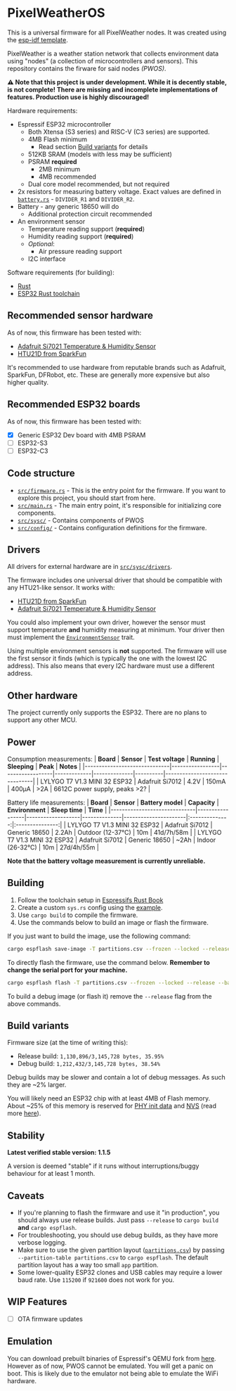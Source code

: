 # PixelWeatherOS
This is a universal firmware for all PixelWeather nodes. It was created using the [esp-idf template](https://github.com/esp-rs/esp-idf-template).

PixelWeather is a weather station network that collects environment data using "nodes" (a collection of microcontrollers and sensors). This repository contains the firware for said nodes _(PWOS)_.

**⚠️ Note that this project is under development. While it is decently stable, is not complete! There are missing and incomplete implementations of features. Production use is highly discouraged!**

Hardware requirements:
- Espressif ESP32 microcontroller
    - Both Xtensa (S3 series) and RISC-V (C3 series) are supported.
    - 4MB Flash minimum
        - Read section [Build variants](#build-variants) for details
    - 512KB SRAM (models with less may be sufficient)
    - PSRAM **required**
        - 2MB minimum
        - 4MB recommended
    - Dual core model recommended, but not required
- 2x resistors for measuring battery voltage. Exact values are defined in [`battery.rs`](src/sysc/battery.rs) - `DIVIDER_R1` and `DIVIDER_R2`.
- Battery - any generic 18650 will do
    - Additional protection circuit recommended
- An environment sensor
    - Temperature reading support (**required**)
    - Humidity reading support (**required**)
    - _Optional_:
        - Air pressure reading support
    - I2C interface

Software requirements (for building):
- [Rust](https://rustlang.org/)
- [ESP32 Rust toolchain](https://esp-rs.github.io/book/)

## Recommended sensor hardware
As of now, this firmware has been tested with:
- [Adafruit Si7021 Temperature & Humidity Sensor](https://www.adafruit.com/product/3251)
- [HTU21D from SparkFun](https://www.sparkfun.com/products/retired/12064)

It's recommended to use hardware from reputable brands such as Adafruit, SparkFun, DFRobot, etc. These are generally more expensive but also higher quality.

## Recommended ESP32 boards
As of now, this firmware has been tested with:
- [x] Generic ESP32 Dev board with 4MB PSRAM
- [ ] ESP32-S3
- [ ] ESP32-C3

## Code structure
- [`src/firmware.rs`](/src/firmware.rs) - This is the entry point for the firmware. If you want to explore this project, you should start from here.
- [`src/main.rs`](/src/main.rs) - The main entry point, it's responsible for initializing core components.
- [`src/sysc/`](/src/sysc/) - Contains components of PWOS
- [`src/config/`](src/config/) - Contains configuration definitions for the firmware.

## Drivers
All drivers for external hardware are in [`src/sysc/drivers`](src/sysc/drivers).

The firmware includes one universal driver that should be compatible with any HTU21-like sensor. It works with:
- [HTU21D from SparkFun](https://www.sparkfun.com/products/retired/12064)
- [Adafruit Si7021 Temperature & Humidity Sensor](https://www.adafruit.com/product/3251)

You could also implement your own driver, however the sensor must support temperature **and** humidity measuring at minimum. Your driver then must implement the [`EnvironmentSensor`](src/sysc/drivers/envsensor_trait.rs) trait.

Using multiple environment sensors is **not** supported. The firmware will use the first sensor it finds (which is typically the one with the lowest I2C address). This also means that every I2C hardware must use a different address.

## Other hardware
The project currently only supports the ESP32. There are no plans to support any other MCU.

## Power
Consumption measurements:
| **Board**                    | **Sensor**      | **Test voltage** | **Running** | **Sleeping** | **Peak** | **Notes**                     |
|------------------------------|-----------------|------------------|-------------|--------------|----------|-------------------------------|
| LYLYGO T7 V1.3 MINI 32 ESP32 | Adafruit Si7012 | 4.2V             | 150mA       | 400µA        | >2A      | 6612C power supply, peaks >2? |

Battery life measurements:
| **Board**                    | **Sensor**      | **Battery model** | **Capacity** | **Environment**      | **Sleep time** | **Time**        |
|------------------------------|-----------------|-------------------|--------------|----------------------|:--------------:|:---------------:|
| LYLYGO T7 V1.3 MINI 32 ESP32 | Adafruit Si7012 | Generic 18650     | 2.2Ah        | Outdoor (12-37°C)    | 10m            | 41d/7h/58m      |
| LYLYGO T7 V1.3 MINI 32 ESP32 | Adafruit Si7012 | Generic 18650     | ~2Ah         | Indoor (26-32°C)     | 10m            | 27d/4h/55m      |

**Note that the battery voltage measurement is currently unreliable.**

## Building
1. Follow the toolchain setup in [Espressifs Rust Book](https://esp-rs.github.io/book/)
2. Create a custom `sys.rs` config using the [example](src/config/sys.rs.example).
3. Use `cargo build` to compile the firmware.
4. Use the commands below to build an image or flash the firmware.

If you just want to build the image, use the following command:
```sh
cargo espflash save-image -T partitions.csv --frozen --locked --release --chip esp32 -s 4mb --merge image.bin
```

To directly flash the firmware, use the command below. **Remember to change the serial port for your machine.**
```sh
cargo espflash flash -T partitions.csv --frozen --locked --release --baud 921600 --port /dev/cu.usbserial-XXXXXXXX
```

To build a debug image (or flash it) remove the `--release` flag from the above commands.

## Build variants
Firmware size (at the time of writing this):
- Release build: `1,130,896/3,145,728 bytes, 35.95%`
- Debug build: `1,212,432/3,145,728 bytes, 38.54%`

Debug builds may be slower and contain a lot of debug messages. As such they are ~2% larger.

You will likely need an ESP32 chip with at least 4MB of Flash memory. About ~25% of this memory is reserved for [PHY init data](https://en.m.wikipedia.org/w/index.php?title=Physical_layer&diffonly=true#PHY) and [NVS](https://docs.espressif.com/projects/esp-idf/en/stable/esp32/api-reference/storage/nvs_flash.html?highlight=nvs) (read more [here](https://docs.espressif.com/projects/esp-idf/en/stable/esp32/api-guides/partition-tables.html#built-in-partition-tables)).

## Stability
__Latest verified stable version: 1.1.5__

A version is deemed "stable" if it runs without interruptions/buggy behaviour for at least 1 month.

## Caveats
- If you're planning to flash the firmware and use it "in production", you should always use release builds. Just pass `--release` to `cargo build` **and** `cargo espflash`.
- For troubleshooting, you should use debug builds, as they have more verbose logging.
- Make sure to use the given partition layout ([`partitions.csv`](partitions.csv)) by passing `--partition-table partitions.csv` to `cargo espflash`. The default partition layout has a way too small `app` partition.
- Some lower-quality ESP32 clones and USB cables may require a lower baud rate. Use `115200` if `921600` does not work for you.

## WIP Features
- [ ] OTA firmware updates

## Emulation
You can download prebuilt binaries of Espressif's QEMU fork from [here](https://github.com/espressif/qemu/releases). However as of now, PWOS cannot be emulated. You will get a panic on boot. This is likely due to the emulator not being able to emulate the WiFi hardware.